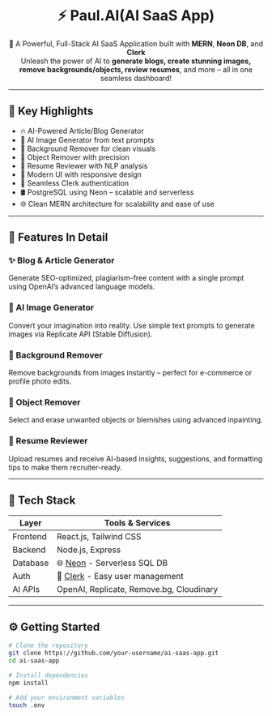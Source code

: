 <div align="center">

# ⚡️ Paul.AI(AI SaaS App)

🚀 A Powerful, Full-Stack AI SaaS Application built with **MERN**, **Neon DB**, and **Clerk**  
Unleash the power of AI to **generate blogs, create stunning images, remove backgrounds/objects, review resumes**, and more – all in one seamless dashboard!

</div>

---

## 🌟 Key Highlights

- 🔥 AI-Powered Article/Blog Generator
- 🎨 AI Image Generator from text prompts
- 🧼 Background Remover for clean visuals
- 🧽 Object Remover with precision
- 📄 Resume Reviewer with NLP analysis
- 🧩 Modern UI with responsive design
- 🔐 Seamless Clerk authentication
- 🛢️ PostgreSQL using Neon – scalable and serverless
- 🌐 Clean MERN architecture for scalability and ease of use

---

## 🧠 Features In Detail

### ✨ Blog & Article Generator
Generate SEO-optimized, plagiarism-free content with a single prompt using OpenAI’s advanced language models.

### 🎨 AI Image Generator
Convert your imagination into reality. Use simple text prompts to generate images via Replicate API (Stable Diffusion).

### 🧼 Background Remover
Remove backgrounds from images instantly – perfect for e-commerce or profile photo edits.

### 🧽 Object Remover
Select and erase unwanted objects or blemishes using advanced inpainting.

### 📄 Resume Reviewer
Upload resumes and receive AI-based insights, suggestions, and formatting tips to make them recruiter-ready.

---

## 🔧 Tech Stack

| Layer        | Tools & Services                                 |
|--------------|--------------------------------------------------|
| Frontend     | React.js, Tailwind CSS                           |
| Backend      | Node.js, Express                                 |
| Database     | 🌐 [Neon](https://neon.tech/) - Serverless SQL DB|
| Auth         | 🔐 [Clerk](https://clerk.dev/) - Easy user management |
| AI APIs      | OpenAI, Replicate, Remove.bg, Cloudinary         |

---

## ⚙️ Getting Started

```bash
# Clone the repository
git clone https://github.com/your-username/ai-saas-app.git
cd ai-saas-app

# Install dependencies
npm install

# Add your environment variables
touch .env
